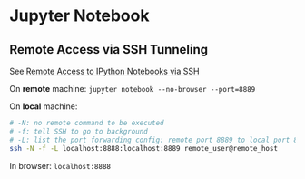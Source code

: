 
# Jupyter Notebook

## Remote Access via SSH Tunneling

See [Remote Access to IPython Notebooks via SSH](https://coderwall.com/p/ohk6cg/remote-access-to-ipython-notebooks-via-ssh)

On **remote** machine:
`jupyter notebook --no-browser --port=8889`


On **local** machine:
```sh
# -N: no remote command to be executed
# -f: tell SSH to go to background
# -L: list the port forwarding config: remote port 8889 to local port 8888
ssh -N -f -L localhost:8888:localhost:8889 remote_user@remote_host
```

In browser: `localhost:8888`